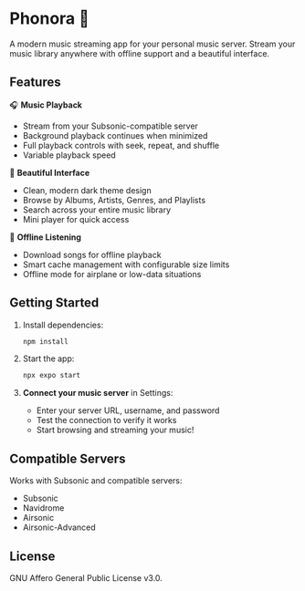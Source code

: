 # Phonora 🎵

A modern music streaming app for your personal music server. Stream your music library anywhere with offline support and a beautiful interface.

## Features

🎧 **Music Playback**

- Stream from your Subsonic-compatible server
- Background playback continues when minimized
- Full playback controls with seek, repeat, and shuffle
- Variable playback speed

📱 **Beautiful Interface**

- Clean, modern dark theme design
- Browse by Albums, Artists, Genres, and Playlists
- Search across your entire music library
- Mini player for quick access

💾 **Offline Listening**

- Download songs for offline playback
- Smart cache management with configurable size limits
- Offline mode for airplane or low-data situations

## Getting Started

1. Install dependencies:

   ```bash
   npm install
   ```

2. Start the app:

   ```bash
   npx expo start
   ```

3. **Connect your music server** in Settings:
   - Enter your server URL, username, and password
   - Test the connection to verify it works
   - Start browsing and streaming your music!

## Compatible Servers

Works with Subsonic and compatible servers:

- Subsonic
- Navidrome
- Airsonic
- Airsonic-Advanced

## License

GNU Affero General Public License v3.0.
